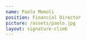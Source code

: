 ```yaml
---
name: Paolo Memoli
position: Financial Director
picture: /assets/paolo.jpg
layout: signature-climb
---
```

